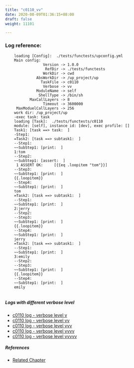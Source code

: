 ```yaml
---
title: "c0110_vv"
date: 2020-08-09T01:36:15+88:00
draft: false
weight: 11101

---
```


### Log reference: <no value>

```
    loading [Config]:  ./tests/functests/upconfig.yml
    Main config:
                 Version -> 1.0.0
                  RefDir -> ./tests/functests
                 WorkDir -> cwd
              AbsWorkDir -> /up_project/up
                TaskFile -> c0110
                 Verbose -> vv
              ModuleName -> self
               ShellType -> /bin/sh
           MaxCallLayers -> 8
                 Timeout -> 3600000
     MaxModuelCallLayers -> 256
    work dir: /up_project/up
    -exec task: task
    loading [Task]:  ./tests/functests/c0110
    module: [self], instance id: [dev], exec profile: []
    Task1: [task ==> task:  ]
    -Step1:
    =Task2: [task ==> subtask1:  ]
    --Step1:
    ~~SubStep1: [print:  ]
    1:tom
    --Step2:
    ~~SubStep1: [assert:  ]
     1 ASSERT OK:     [{{eq .loopitem "tom"}}]
    --Step3:
    ~~SubStep1: [print:  ]
    {{.loopitem}}
    --Step4:
    ~~SubStep1: [print:  ]
    tom
    =Task2: [task ==> subtask1:  ]
    --Step1:
    ~~SubStep1: [print:  ]
    2:jerry
    --Step2:
    --Step3:
    ~~SubStep1: [print:  ]
    {{.loopitem}}
    --Step4:
    ~~SubStep1: [print:  ]
    jerry
    =Task2: [task ==> subtask1:  ]
    --Step1:
    ~~SubStep1: [print:  ]
    3:emily
    --Step2:
    --Step3:
    ~~SubStep1: [print:  ]
    {{.loopitem}}
    --Step4:
    ~~SubStep1: [print:  ]
    emily
    
```

##### Logs with different verbose level
* [c0110 log - verbose level v](../../logs/c0110_v)
* [c0110 log - verbose level vv](../../logs/c0110_vv)
* [c0110 log - verbose level vvv](../../logs/c0110_vvv)
* [c0110 log - verbose level vvvv](../../logs/c0110_vvvv)
* [c0110 log - verbose level vvvvv](../../logs/c0110_vvvvv)

##### References
* [Related Chapter](../../flow-controll/c0110)
